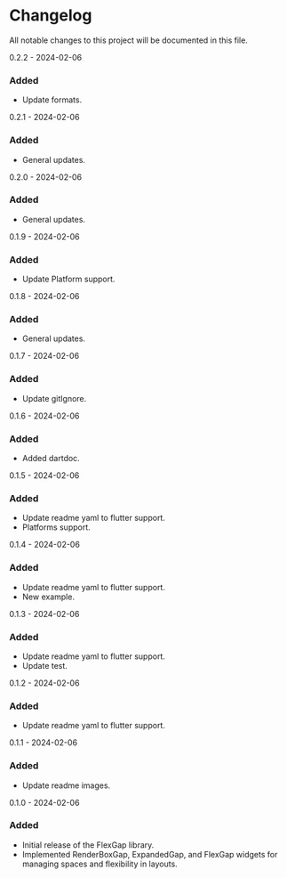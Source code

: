 # Changelog

All notable changes to this project will be documented in this file.


0.2.2 - 2024-02-06
### Added
- Update formats.

0.2.1 - 2024-02-06
### Added
- General updates.

0.2.0 - 2024-02-06
### Added
- General updates.

0.1.9 - 2024-02-06
### Added
- Update Platform support.

0.1.8 - 2024-02-06
### Added
- General updates.

0.1.7 - 2024-02-06
### Added
- Update gitIgnore.

0.1.6 - 2024-02-06
### Added
- Added dartdoc.

0.1.5 - 2024-02-06
### Added
- Update readme yaml to flutter support.
- Platforms support.

0.1.4 - 2024-02-06
### Added
- Update readme yaml to flutter support.
- New example.

0.1.3 - 2024-02-06
### Added
- Update readme yaml to flutter support.
- Update test.

0.1.2 - 2024-02-06
### Added
- Update readme yaml to flutter support.

0.1.1 - 2024-02-06
### Added
- Update readme images.

0.1.0 - 2024-02-06
### Added
- Initial release of the FlexGap library.
- Implemented RenderBoxGap, ExpandedGap, and FlexGap widgets for managing spaces and flexibility in layouts.

